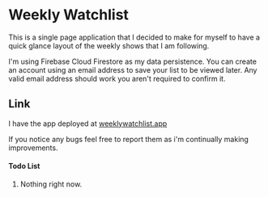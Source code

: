 # Weekly Watchlist

This is a single page application that I decided to make for myself
to have a quick glance layout of the weekly shows that I am following.

I'm using Firebase Cloud Firestore as my data persistence.
You can create an account using an email address to save your list to be viewed later. Any valid email address should work you aren't required to confirm it.

## Link
I have the app deployed at [weeklywatchlist.app](https://weeklywatchlist.app)

If you notice any bugs feel free to report them as i'm continually making improvements.


#### Todo List

1. Nothing right now.
